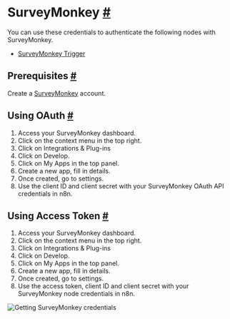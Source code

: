 


 SurveyMonkey
 [#](#surveymonkey "Permanent link")
===================================================



 You can use these credentials to authenticate the following nodes with SurveyMonkey.
 


* [SurveyMonkey Trigger](/integrations/builtin/trigger-nodes/n8n-nodes-base.surveymonkeytrigger/)



 Prerequisites
 [#](#prerequisites "Permanent link")
-----------------------------------------------------



 Create a
 [SurveyMonkey](https://surveymonkey.com/) 
 account.
 



 Using OAuth
 [#](#using-oauth "Permanent link")
-------------------------------------------------


1. Access your SurveyMonkey dashboard.
2. Click on the context menu in the top right.
3. Click on Integrations & Plug-ins
4. Click on Develop.
5. Click on My Apps in the top panel.
6. Create a new app, fill in details.
7. Once created, go to settings.
8. Use the client ID and client secret with your SurveyMonkey OAuth API credentials in n8n.



 Using Access Token
 [#](#using-access-token "Permanent link")
---------------------------------------------------------------


1. Access your SurveyMonkey dashboard.
2. Click on the context menu in the top right.
3. Click on Integrations & Plug-ins
4. Click on Develop.
5. Click on My Apps in the top panel.
6. Create a new app, fill in details.
7. Once created, go to settings.
8. Use the access token, client ID and client secret with your SurveyMonkey node credentials in n8n.



![Getting SurveyMonkey credentials](https://d33wubrfki0l68.cloudfront.net/d751cd495178599e24c1a52fbb7dedd99e3fece1/9d80b/_images/integrations/builtin/credentials/surveymonkey/getting-credentials.gif)





